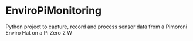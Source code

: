 # EnviroPiMonitoring
Python project to capture, record and process sensor data from a Pimoroni Enviro Hat on a Pi Zero 2 W
